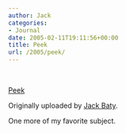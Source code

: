 ```yaml
---
author: Jack
categories:
- Journal
date: 2005-02-11T19:11:56+00:00
title: Peek
url: /2005/peek/
---
```


<div>
  <br /> <a href="http://www.flickr.com/photos/jbaty/4646244/" title="photo sharing"><img src="https://photos4.flickr.com/4646244_3ef47d0d65_m.jpg" alt="" /></a></p> 
  
  <p>
    <a href="https://www.flickr.com/photos/jbaty/4646244/">Peek</a>
  </p>
  
  <p>
    Originally uploaded by <a href="https://www.flickr.com/people/jbaty/">Jack Baty</a>.
  </p>
</div>

One more of my favorite subject.